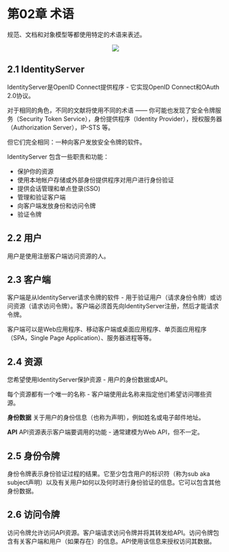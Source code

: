 # 第02章 术语

规范、文档和对象模型等都使用特定的术语来表述。   

<div align="center">
<img src="https://identityserver4.readthedocs.io/en/latest/_images/terminology.png"/>
</div>    

## 2.1 IdentityServer
IdentityServer是OpenID Connect提供程序 - 它实现OpenID Connect和OAuth 2.0协议。   

对于相同的角色，不同的文献将使用不同的术语 —— 你可能也发现了安全令牌服务（Security Token Service），身份提供程序（Identity Provider），授权服务器（Authorization Server），IP-STS 等。   

但它们完全相同：一种向客户发放安全令牌的软件。   

IdentityServer 包含一些职责和功能：   

* 保护你的资源
* 使用本地帐户存储或外部身份提供程序对用户进行身份验证
* 提供会话管理和单点登录(SSO)
* 管理和验证客户端
* 向客户端发放身份和访问令牌
* 验证令牌   

## 2.2 用户
用户是使用注册客户端访问资源的人。   

## 2.3 客户端
客户端是从IdentityServer请求令牌的软件 - 用于验证用户（请求身份令牌）或访问资源（请求访问令牌）。客户端必须首先向IdentityServer注册，然后才能请求令牌。   

客户端可以是Web应用程序、移动客户端或桌面应用程序、单页面应用程序（SPA，Single Page Application）、服务器进程等等。   

## 2.4 资源
您希望使用IdentityServer保护资源 - 用户的身份数据或API。   

每个资源都有一个唯一的名称 - 客户端使用此名称来指定他们希望访问哪些资源。   

**身份数据** 关于用户的身份信息（也称为声明），例如姓名或电子邮件地址。   

**API** API资源表示客户端要调用的功能 - 通常建模为Web API，但不一定。   

## 2.5 身份令牌
身份令牌表示身份验证过程的结果。它至少包含用户的标识符（称为sub aka subject声明）以及有关用户如何以及何时进行身份验证的信息。它可以包含其他身份数据。   

## 2.6 访问令牌
访问令牌允许访问API资源。客户端请求访问令牌并将其转发给API。访问令牌包含有关客户端和用户（如果存在）的信息。API使用该信息来授权访问其数据。 
